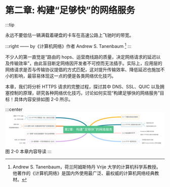 # 第二章: 构建“足够快”的网络服务

:::tip <a/>

永远不要低估一辆满载着硬盘的卡车在高速公路上飞驰时的带宽。

:::right
—— by《计算机网络》作者 Andrew S. Tanenbaum [^1]
:::

不少人的第一直觉是“路由的 hops、运营商线路的质量，决定网络请求的延迟以及传输效率”，由此盲目断定网络因开发者不可控而无法插手。实际上，应用层的网络请求是否与传输协议提倡的方式匹配，这对提升传输效率、降低延迟也施加不小的影响，最容易体现这一点的便是各类网络优化技巧。

本章，我们将分析 HTTPS 请求的完整过程，探讨其中 DNS、SSL、QUIC 以及拥塞控制的原理，研究各种网络优化技巧，讨论如何实现“构建足够快的网络服务”目标！具体内容安排如图 2-0 所示。

:::center
  ![](../assets/http-summary.png)<br/>
  图 2-0 本章内容导读
:::

[^1]: Andrew S. Tanenbaum，荷兰阿姆斯特丹 Vrije 大学的计算机科学系教授。他著作的《计算机网络》是国内外使用最广泛、最权威的计算机网络经典教材。